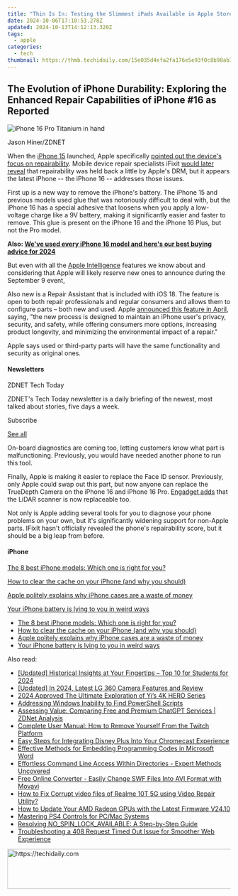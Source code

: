 ```yaml
---
title: "Thin Is In: Testing the Slimmest iPads Available in Apple Stores and Their Impact on Usability"
date: 2024-10-06T17:10:53.278Z
updated: 2024-10-13T14:12:13.320Z
tags:
  - apple
categories:
  - tech
thumbnail: https://thmb.techidaily.com/15e035d4efa2fa176e5e93f0c8b98ab30d2606bf7c449e035329be0645d91538.png
---
```


## The Evolution of iPhone Durability: Exploring the Enhanced Repair Capabilities of iPhone #16 as Reported

![iPhone 16 Pro Titanium in hand](https://www.zdnet.com/a/img/resize/cf4ae60457e5d8a5c7096db16e3bfc907667ab07/2024/09/10/0f784f0e-a488-455f-a023-b5944c0354ef/iphone-16-pro-titanium-in-hand.jpg?auto=webp&width=1280)

Jason Hiner/ZDNET

When the [iPhone 15](https://www.zdnet.com/article/iphone-15-plus-review/) launched, Apple specifically [pointed out the device's focus on repairability](https://www.zdnet.com/article/why-iphone-15-isnt-as-repairable-as-apple-wants-you-to-believe/). Mobile device repair specialists iFixit [would later reveal](https://www.ifixit.com/News/82867/iphone-15-teardown-reveals-software-lockdown) that repairability was held back a little by Apple's DRM, but it appears the latest iPhone -- the iPhone 16 -- addresses those issues.

First up is a new way to remove the iPhone's battery. The iPhone 15 and previous models used glue that was notoriously difficult to deal with, but the iPhone 16 has a special adhesive that loosens when you apply a low-voltage charge like a 9V battery, making it significantly easier and faster to remove. This glue is present on the iPhone 16 and the iPhone 16 Plus, but not the Pro model.

**Also: [We've used every iPhone 16 model and here's our best buying advice for 2024](https://www.zdnet.com/article/iphone-16-pro-max-buying-advice-2024/)**

But even with all the [Apple Intelligence](https://www.zdnet.com/article/what-is-apple-intelligence-everything-to-know-about-ai-features-coming-to-iphones-macs-and-ipads/) features we know about and considering that Apple will likely reserve new ones to announce during the September 9 event,

Also new is a Repair Assistant that is included with iOS 18\. The feature is open to both repair professionals and regular consumers and allows them to configure parts – both new and used. Apple [announced this feature in April](https://www.apple.com/newsroom/2024/04/apple-to-expand-repair-options-with-support-for-used-genuine-parts/), saying, "the new process is designed to maintain an iPhone user's privacy, security, and safety, while offering consumers more options, increasing product longevity, and minimizing the environmental impact of a repair." 

Apple says used or third-party parts will have the same functionality and security as original ones.

#### Newsletters

ZDNET Tech Today

ZDNET's Tech Today newsletter is a daily briefing of the newest, most talked about stories, five days a week.

 Subscribe

[See all](https://www.zdnet.com/newsletters/)

On-board diagnostics are coming too, letting customers know what part is malfunctioning. Previously, you would have needed another phone to run this tool.

Finally, Apple is making it easier to replace the Face ID sensor. Previously, only Apple could swap out this part, but now anyone can replace the TrueDepth Camera on the iPhone 16 and iPhone 16 Pro. [Engadget adds](https://www.engadget.com/mobile/smartphones/apple-reveals-how-its-made-the-iphone-16-series-much-easier-to-repair-120055256.html) that the LiDAR scanner is now replaceable too.

Not only is Apple adding several tools for you to diagnose your phone problems on your own, but it's significantly widening support for non-Apple parts. IFixIt hasn't officially revealed the phone's repairability score, but it should be a big leap from before.

#### iPhone

[The 8 best iPhone models: Which one is right for you?](https://www.zdnet.com/article/best-iphone/ "The 8 best iPhone models: Which one is right for you?")

[How to clear the cache on your iPhone (and why you should)](https://www.zdnet.com/article/how-to-clear-cache-on-iphone-and-why-you-should/ "How to clear the cache on your iPhone (and why you should)")

[Apple politely explains why iPhone cases are a waste of money](https://www.zdnet.com/article/apple-politely-explains-why-iphone-cases-are-a-waste-of-money/ "Apple politely explains why iPhone cases are a waste of money")

[Your iPhone battery is lying to you in weird ways](https://www.zdnet.com/article/your-iphone-battery-is-lying-to-you-in-weird-ways/ "Your iPhone battery is lying to you in weird ways")

* [The 8 best iPhone models: Which one is right for you?](https://www.zdnet.com/article/best-iphone/ "The 8 best iPhone models: Which one is right for you?")
* [How to clear the cache on your iPhone (and why you should)](https://www.zdnet.com/article/how-to-clear-cache-on-iphone-and-why-you-should/ "How to clear the cache on your iPhone (and why you should)")
* [Apple politely explains why iPhone cases are a waste of money](https://www.zdnet.com/article/apple-politely-explains-why-iphone-cases-are-a-waste-of-money/ "Apple politely explains why iPhone cases are a waste of money")
* [Your iPhone battery is lying to you in weird ways](https://www.zdnet.com/article/your-iphone-battery-is-lying-to-you-in-weird-ways/ "Your iPhone battery is lying to you in weird ways")

<ins class="adsbygoogle"
     style="display:block"
     data-ad-format="autorelaxed"
     data-ad-client="ca-pub-7571918770474297"
     data-ad-slot="1223367746"></ins>

<ins class="adsbygoogle"
     style="display:block"
     data-ad-client="ca-pub-7571918770474297"
     data-ad-slot="8358498916"
     data-ad-format="auto"
     data-full-width-responsive="true"></ins>

<span class="atpl-alsoreadstyle">Also read:</span>
<div><ul>
<li><a href="https://youtube-blog.techidaily.com/ed-historical-insights-at-your-fingertips-top-10-for-students-for-2024/"><u>[Updated] Historical Insights at Your Fingertips – Top 10 for Students for 2024</u></a></li>
<li><a href="https://article-posts.techidaily.com/updated-in-2024-latest-lg-360-camera-features-and-review/"><u>[Updated] In 2024, Latest LG 360 Camera Features and Review</u></a></li>
<li><a href="https://fox-cloud.techidaily.com/2024-approved-the-ultimate-exploration-of-yis-4k-hero-series/"><u>2024 Approved The Ultimate Exploration of Yi’s 4K HERO Series</u></a></li>
<li><a href="https://win11.techidaily.com/addressing-windows-inability-to-find-powershell-scripts/"><u>Addressing Windows Inability to Find PowerShell Scripts</u></a></li>
<li><a href="https://win-comparisons.techidaily.com/assessing-value-comparing-free-and-premium-chatgpt-services-zdnet-analysis/"><u>Assessing Value: Comparing Free and Premium ChatGPT Services | ZDNet Analysis</u></a></li>
<li><a href="https://tech-renaissance.techidaily.com/complete-user-manual-how-to-remove-yourself-from-the-twitch-platform/"><u>Complete User Manual: How to Remove Yourself From the Twitch Platform</u></a></li>
<li><a href="https://tech-renaissance.techidaily.com/easy-steps-for-integrating-disney-plus-into-your-chromecast-experience/"><u>Easy Steps for Integrating Disney Plus Into Your Chromecast Experience</u></a></li>
<li><a href="https://tech-renaissance.techidaily.com/effective-methods-for-embedding-programming-codes-in-microsoft-word/"><u>Effective Methods for Embedding Programming Codes in Microsoft Word</u></a></li>
<li><a href="https://tech-renaissance.techidaily.com/effortless-command-line-access-within-directories-expert-methods-uncovered/"><u>Effortless Command Line Access Within Directories - Expert Methods Uncovered</u></a></li>
<li><a href="https://win-webmaster.techidaily.com/free-online-converter-easily-change-swf-files-into-avi-format-with-movavi/"><u>Free Online Converter - Easily Change SWF Files Into AVI Format with Movavi</u></a></li>
<li><a href="https://blog-min.techidaily.com/how-to-fix-corrupt-video-files-of-realme-10t-5g-using-video-repair-utility-by-stellar-video-repair-mobile-video-repair/"><u>How to Fix Corrupt video files of Realme 10T 5G using Video Repair Utility?</u></a></li>
<li><a href="https://tech-renaissance.techidaily.com/how-to-update-your-amd-radeon-gpus-with-the-latest-firmware-v2410/"><u>How to Update Your AMD Radeon GPUs with the Latest Firmware V24.10</u></a></li>
<li><a href="https://games-able.techidaily.com/mastering-ps4-controls-for-pcmac-systems/"><u>Mastering PS4 Controls for PC/Mac Systems</u></a></li>
<li><a href="https://tech-renaissance.techidaily.com/resolving-nospinlockavailable-a-step-by-step-guide/"><u>Resolving NO_SPIN_LOCK_AVAILABLE: A Step-by-Step Guide</u></a></li>
<li><a href="https://tech-renaissance.techidaily.com/troubleshooting-a-408-request-timed-out-issue-for-smoother-web-experience/"><u>Troubleshooting a 408 Request Timed Out Issue for Smoother Web Experience</u></a></li>
</ul></div>

<!-- affiliate ads begin -->
<a href="https://appsumo.8odi.net/c/5597632/2151870/7443" target="_top" id="2151870">
  <img src="//a.impactradius-go.com/display-ad/7443-2151870" border="0" alt="https://techidaily.com" width="728" height="90"/>
</a>
<img height="0" width="0" src="https://appsumo.8odi.net/i/5597632/2151870/7443" style="position:absolute;visibility:hidden;" border="0" />
<!-- affiliate ads end -->

